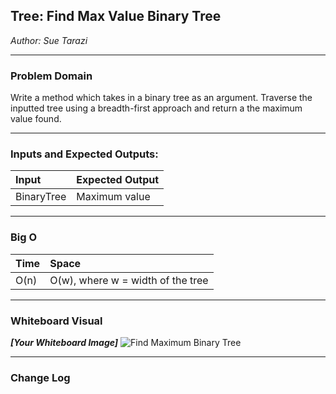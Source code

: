 ## Tree: Find Max Value Binary Tree
*Author: Sue Tarazi*

---

### Problem Domain

Write a method which takes in a binary tree as an argument. Traverse the inputted tree using a breadth-first approach and return a the maximum value found.

---

### Inputs and Expected Outputs: 

| Input | Expected Output |
| :----------- | :----------- |
| BinaryTree | Maximum value |
 

---

### Big O

| Time | Space |
| :----------- | :----------- |
| O(n) | O(w), where w = width of the tree |


---


### Whiteboard Visual
***[Your Whiteboard Image]***
![Find Maximum Binary Tree](https://i.imgur.com/QUjTXln.jpg)


---

### Change Log

